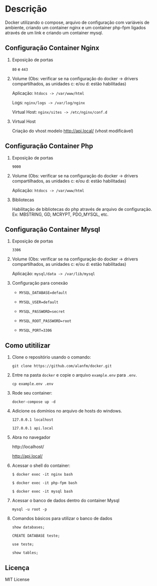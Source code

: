 # Descrição

Docker utilizando o compose, arquivo de configuração com variáveis de ambiente, criando um container nginx e um container php-fpm ligados através de um link e criando um container mysql.

## Configuração Container Nginx

1. Exposição de portas

	```80``` e ```443```

2. Volume (Obs: verificar se na configuração do docker -> drivers compartilhados, as unidades c: e/ou d: estão habilitadas)

	Aplicação: ```htdocs -> /var/www/html```
	
	Logs: ```nginx/logs -> /var/log/nginx```
	
	Virtual Host: ```nginx/sites -> /etc/nginx/conf.d```
	
3. Virtual Host

	Criação do vhost modelo http://api.local/ (vhost modificável)

## Configuração Container Php

1. Exposição de portas

	```9000```

2. Volume (Obs: verificar se na configuração do docker -> drivers compartilhados, as unidades c: e/ou d: estão habilitadas)

	Aplicação: ```htdocs -> /var/www/html```
	
3. Bibliotecas

	Habilitação de bibliotecas do php através de arquivo de configuração. Ex: MBSTRING, GD, MCRYPT, PDO_MYSQL, etc.
	
## Configuração Container Mysql

1. Exposição de portas

	```3306```

2. Volume (Obs: verificar se na configuração do docker -> drivers compartilhados, as unidades c: e/ou d: estão habilitadas)

	Aplicação: ```mysql/data -> /var/lib/mysql```

3. Configuração para conexão

	- ```MYSQL_DATABASE=default```

    - ```MYSQL_USER=default```

    - ```MYSQL_PASSWORD=secret```

    - ```MYSQL_ROOT_PASSWORD=root```

    - ```MYSQL_PORT=3306```
	
## Como utitilizar

1. Clone o repositório usando o comando:

   ```git clone https://github.com/alanfm/docker.git```

2. Entre na pasta ```docker``` e copie o arquivo ```example.env``` para ```.env```.

   ```cp example.env .env```

3. Rode seu container:

   ```docker-compose up -d```

4. Adicione os domínios no arquivo de hosts do windows.

   ```127.0.0.1	localhost```

   ```127.0.0.1	api.local```

5. Abra no navegador

   http://localhost/

   http://api.local/

6. Acessar o shell do container:
    
	```$ docker exec -it nginx bash```

	```$ docker exec -it php-fpm bash```
	
	```$ docker exec -it mysql bash```

7. Acessar o banco de dados dentro do container Mysql

	```mysql -u root -p```

8. Comandos básicos para utilizar o banco de dados

	```show databases;```

	```CREATE DATABASE teste;```
	
	```use teste;```
	
	```show tables;```

## Licença

MIT License